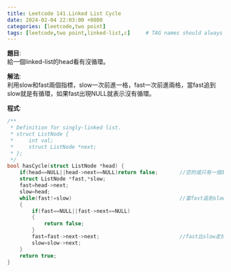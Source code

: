 ```yaml
---
title: Leetcode 141.Linked List Cycle
date: 2024-02-04 22:03:00 +0800 
categories: [leetcode,two point]
tags: [leetcode,two point,linked-list,c]     # TAG names should always be lowercase
---
```

**題目**:  
給一個linked-list的head看有沒循環。  

**解法**:  
利用slow和fast兩個指標，slow一次前進一格，fast一次前進兩格，當fast追到slow就是有循環，如果fast出現NULL就表示沒有循環。

**程式**:  
```c
/**
 * Definition for singly-linked list.
 * struct ListNode {
 *     int val;
 *     struct ListNode *next;
 * };
 */
bool hasCycle(struct ListNode *head) {
    if(head==NULL||head->next==NULL)return false;       //空的或只有一個無法形成循環
    struct ListNode *fast,*slow;
    fast=head->next;                                    
    slow=head;
    while(fast!=slow)                                   //當fast追到slow就是有循環
    {
        if(fast==NULL||fast->next==NULL)                
        {
            return false;
        }
        fast=fast->next->next;                          //fast比slow走快一步
        slow=slow->next;
    }
    return true;
}
```